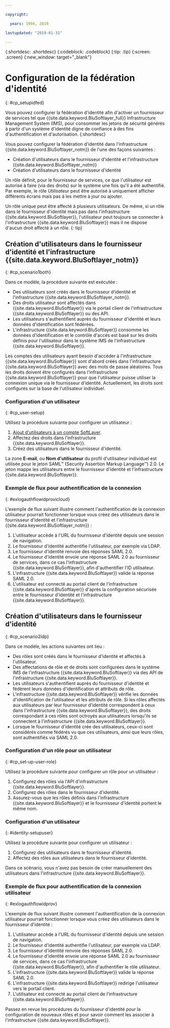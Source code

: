 ```yaml
---

copyright:

  years: 1994, 2019

lastupdated: "2019-01-31"

---
```


{:shortdesc: .shortdesc}
{:codeblock: .codeblock}
{:tip: .tip}
{:screen: .screen}
{:new_window: target="_blank"}

# Configuration de la fédération d'identité
{: #cp_setupidfed}

Vous pouvez configurer la fédération d'identité afin d'activer un fournisseur de services tel que {{site.data.keyword.BluSoftlayer_full}} Infrastructure Management System (IMS), pour consommer les jetons de sécurité générés à partir d'un système d'identité digne de confiance à des fins d'authentification et d'autorisation.
{:shortdesc}

Vous pouvez configurer la fédération d'identité dans l'infrastructure {{site.data.keyword.BluSoftlayer_notm}} de l'une des façons suivantes :
* Création d'utilisateurs dans le fournisseur d'identité et l'infrastructure {{site.data.keyword.BluSoftlayer_notm}}
* Création d'utilisateurs dans le fournisseur d'identité

Un rôle définit, pour le fournisseur de services, ce que l'utilisateur est autorisé à faire (via des droits) sur le système une fois qu'il a été authentifié. Par exemple, le rôle *Utilisateur* peut être autorisé à uniquement afficher différents écrans mais pas à les mettre à jour ou ajouter.

Un rôle unique peut être affecté à plusieurs utilisateurs. De même, si un rôle dans le fournisseur d'identité mais pas dans l'infrastructure {{site.data.keyword.BluSoftlayer}}, l'utilisateur peut toujours se connecter à l'infrastructure {{site.data.keyword.BluSoftlayer}} mais il ne dispose d'aucun droit affecté à un rôle.
{: tip}


## Création d'utilisateurs dans le fournisseur d'identité et l'infrastructure {{site.data.keyword.BluSoftlayer_notm}}
{: #cp_scenario1both}

Dans ce modèle, la procédure suivante est exécutée :
* Des utilisateurs sont créés dans le fournisseur d'identité et l'infrastructure {{site.data.keyword.BluSoftlayer_notm}}.
* Des droits utilisateur sont affectés dans {{site.data.keyword.BluSoftlayer}} via le portail client de l'infrastructure {{site.data.keyword.BluSoftlayer}} ou des API.
* Les utilisateurs s'authentifient auprès du fournisseur d'identité et leurs données d'identification sont fédérées.
* L'infrastructure {{site.data.keyword.BluSoftlayer}} consomme les données d'identification et le contrôle d'accès est basé sur les droits définis pour l'utilisateur dans le système IMS de l'infrastructure {{site.data.keyword.BluSoftlayer}}.

Les comptes des utilisateurs ayant besoin d'accéder à l'infrastructure {{site.data.keyword.BluSoftlayer}} sont d'abord créés dans l'infrastructure {{site.data.keyword.BluSoftlayer}} avec des mots de passe aléatoires. Tous les droits doivent être configurés dans l'infrastructure {{site.data.keyword.BluSoftlayer}} pour que l'utilisateur puisse utiliser la connexion unique via le fournisseur d'identité. Actuellement, les droits sont configurés sur la base de l'utilisateur individuel.

### Configuration d'un utilisateur
{: #cp_user-setup}

Utilisez la procédure suivante pour configurer un utilisateur :

1. [Ajout d'utilisateurs à un compte SoftLayer](/docs/customer-portal?topic=customer-portal-customerportal_addusertocpacct#customerportal_addusertocpacct).
2. Affectez des droits dans l'infrastructure {{site.data.keyword.BluSoftlayer}}.
3. Créez des utilisateurs dans le fournisseur d'identité.

La zone **E-mail**, ou **Nom d'utilisateur** du profil d'utilisateur individuel est utilisée pour le jeton SAML&trade; (Security Assertion Markup Language&trade;) 2.0. Le jeton mappe les utilisateurs entre le fournisseur d'identité et l'infrastructure {{site.data.keyword.BluSoftlayer}}.

### Exemple de flux pour authentification de la connexion
{: #exlogauthflowidprovicloud}

L'exemple de flux suivant illustre comment l'authentification de la connexion utilisateur pourrait fonctionner lorsque vous créez des utilisateurs dans le fournisseur d'identité et l'infrastructure {{site.data.keyword.BluSoftlayer_notm}} :
1. L'utilisateur accède à l'URL du fournisseur d'identité depuis une session de navigation.
2. Le fournisseur d'identité authentifie l'utilisateur, par exemple via LDAP.
3. Le fournisseur d'identité renvoie des réponses SAML 2.0.
4. Le fournisseur d'identité envoie une réponse SAML 2.0 au fournisseur de services, dans ce cas l'infrastructure {{site.data.keyword.BluSoftlayer}}, afin d'authentifier l'ID utilisateur.
5. L'infrastructure {{site.data.keyword.BluSoftlayer}} valide la réponse SAML 2.0.
6. L'utilisateur est connecté au portail client de l'infrastructure {{site.data.keyword.BluSoftlayer}} d'après la configuration sécurisée entre le fournisseur d'identité et l'infrastructure {{site.data.keyword.BluSoftlayer}}.


## Création d'utilisateurs dans le fournisseur d'identité
{: #cp_scenario2idp}

Dans ce modèle, les actions suivantes ont lieu :
* Des rôles sont créés dans le fournisseur d'identité et affectés à l'utilisateur.
* Des affectations de rôle et de droits sont configurées dans le système IMS de l'infrastructure {{site.data.keyword.BluSoftlayer}} via des API de l'infrastructure {{site.data.keyword.BluSoftlayer}}.
* Les utilisateurs s'authentifient auprès du fournisseur d'identité et fédèrent leurs données d'identification et attributs de rôle.
* L'infrastructure {{site.data.keyword.BluSoftlayer}} vérifie les données d'identification de l'utilisateur et les attributs de rôle. Si les rôles affectés aux utilisateurs par leur fournisseur d'identité correspondent à ceux dans l'infrastructure {{site.data.keyword.BluSoftlayer}}, des droits correspondant à ces rôles sont octroyés aux utilisateurs lorsqu'ils se connectent à l'infrastructure {{site.data.keyword.BluSoftlayer}}.
* Lorsque le fournisseur d'identité crée des utilisateurs, ceux-ci sont considérés comme fédérés vu que ces utilisateurs, ainsi que leurs rôles, sont authentifiés via SAML 2.0.

### Configuration d'un rôle pour un utilisateur
{: #cp_set-up-user-role}

Utilisez la procédure suivante pour configurer un rôle pour un utilisateur :

1. Configurez des rôles via l'API d'infrastructure {{site.data.keyword.BluSoftlayer}}.
2. Configurez des rôles dans le fournisseur d'identité.
3. Assurez-vous que les rôles définis dans l'infrastructure {{site.data.keyword.BluSoftlayer}} et le fournisseur d'identité portent le même nom.

### Configuration d'un utilisateur
{: #identity-setupuser}

Utilisez la procédure suivante pour configurer un utilisateur :

1. Configurez des utilisateurs dans le fournisseur d'identité.
2. Affectez des rôles aux utilisateurs dans le fournisseur d'identité.

Dans ce scénario, vous n'avez pas besoin de créer manuellement des utilisateurs dans l'infrastructure {{site.data.keyword.BluSoftlayer}}.

### Exemple de flux pour authentification de la connexion utilisateur
{: #exlogauthflowidprov}

L'exemple de flux suivant illustre comment l'authentification de la connexion utilisateur pourrait fonctionner lorsque vous créez des utilisateurs dans le fournisseur d'identité :
1. L'utilisateur accède à l'URL du fournisseur d'identité depuis une session de navigation.
2. Le fournisseur d'identité authentifie l'utilisateur, par exemple via LDAP.
3. Le fournisseur d'identité renvoie des réponses SAML 2.0.
4. Le fournisseur d'identité envoie une réponse SAML 2.0 au fournisseur de services, dans ce cas l'infrastructure {{site.data.keyword.BluSoftlayer}}, afin d'authentifier le rôle utilisateur.
5. L'infrastructure {{site.data.keyword.BluSoftlayer}} valide la réponse SAML 2.0.
6. L'infrastructure {{site.data.keyword.BluSoftlayer}} redirige l'utilisateur vers le portail client.
7. L'utilisateur est connecté au portail client de l'infrastructure {{site.data.keyword.BluSoftlayer}}.

Passez en revue les procédures du fournisseur d'identité pour la configuration de nouveaux rôles et pour savoir comment les associer à l'infrastructure {{site.data.keyword.BluSoftlayer}}.
